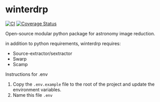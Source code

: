 # winterdrp

[![CI](https://github.com/winter-telescope/winterdrp/actions/workflows/continous_integration.yml/badge.svg)](https://github.com/winter-telescope/winterdrp/actions/workflows/continous_integration.yml)
[![Coverage Status](https://coveralls.io/repos/github/winter-telescope/winterdrp/badge.svg?branch=main)](https://coveralls.io/github/winter-telescope/winterdrp?branch=main)

Open-source modular python package for astronomy image reduction.

in addition to python requirements, winterdrp requires:

* Source-extractor/sextractor
* Swarp
* Scamp

Instructions for .env
1. Copy the `.env.example` file to the root of the project and update the environment variables.
2. Name this file `.env`
